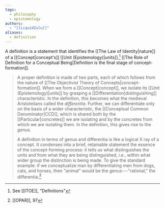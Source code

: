 ```yaml
---
tags:
  - philosophy
  - epistemology
authors:
  - "[[LiquidZulu]]"
aliases:
  - definition
---
```

A definition is a statement that identifies the [[The Law of Identity|nature]] of a [[Concept|concept's]] [[Unit (Epistemology)|units]].[^1] [[The Role of Definition for a Conceptual Being|Definition is the final stage of concept-formation]].

> A proper definition is made of two parts, each of which follows from the nature of [[The Objectivist Theory of Concepts|concept-formation]]. When we form a [[Concept|concept]], we isolate its [[Unit (Epistemology)|units]] by grasping a [[Differentiation|distinguishing]] characteristic. In the definition, this becomes what the medieval Aristotelians called the *differentia*. Further, we can differentiate only on the basis of a wider characteristic, the [[Conceptual Common Denominator|CCD]], which is shared both by the [[Particular|concretes]] we are isolating and by the concretes from which we are isolating them. In the definition, this gives rise to the *genus*.
> 
> A definition in terms of genus and differentia is like a logical X ray of a concept. It condenses into a brief, retainable statement the essence of the concept-forming process: it tells us what distinguishes the units and from what they are being distinguished, i.e., within what wider group the distinction is being made. To give the standard example: if we conceptualize man by differentiating men from dogs, cats, and horses, then "animal" would be the genus---"rational," the differentia.[^2]

[^1]: See [[ITOE]], "Definitions"
[^2]: [[OPAR]], 97
